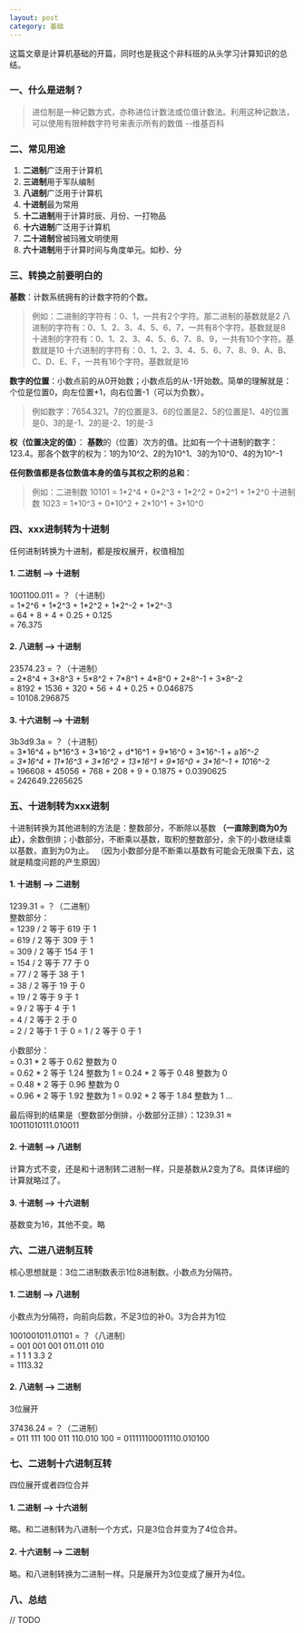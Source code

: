 ```yaml
---
layout: post
category: 基础
---
```

这篇文章是计算机基础的开篇，同时也是我这个非科班的从头学习计算知识的总结。

### 一、什么是进制？
> 进位制是一种记数方式，亦称进位计数法或位值计数法。利用这种记数法，可以使用有限种数字符号来表示所有的数值 --维基百科

### 二、常见用途
1. **二进制**广泛用于计算机
1. **三进制**用于军队编制
1. **八进制**广泛用于计算机
1. **十进制**最为常用
1. **十二进制**用于计算时辰、月份、一打物品
1. **十六进制**广泛用于计算机
1. **二十进制**曾被玛雅文明使用
1. **六十进制**用于计算时间与角度单元。如秒、分

### 三、转换之前要明白的

**基数**：计数系统拥有的计数字符的个数。
> 例如：二进制的字符有：0、1，一共有2个字符。那二进制的基数就是2 
> 八进制的字符有：0、1、2、3、4、5、6、7，一共有8个字符。基数就是8 
> 十进制的字符有：0、1、2、3、4、5、6、7、8、9，一共有10个字符。基数就是10 
> 十六进制的字符有：0、1、2、3、4、5、6、7、8、9、A、B、C、D、E、F，一共有16个字符。基数就是16

**数字的位置**：小数点前的从0开始数；小数点后的从-1开始数。简单的理解就是：个位是位置0，向左位置+1，向右位置-1（可以为负数）。
> 例如数字：7654.321。7的位置是3、6的位置是2、5的位置是1、4的位置是0、3的是-1、2的是-2、1的是-3

**权（位置决定的值）**： **基数**的（位置）次方的值。比如有一个十进制的数字：123.4。那各个数字的权为：1的为10^2、2的为10^1、3的为10^0、4的为10^-1

**任何数值都是各位数值本身的值与其权之积的总和**：
> 例如：二进制数 10101 = 1\*2^4 + 0\*2^3 + 1\*2^2 + 0\*2^1 + 1\*2^0 
> 十进制数 1023 = 1\*10^3 + 0\*10^2 + 2\*10^1 + 3\*10^0


### 四、xxx进制转为十进制
任何进制转换为十进制，都是按权展开，权值相加 

#### 1. 二进制 --> 十进制
1001100.011 = ？（十进制）  
= 1\*2^6 + 1\*2^3 + 1\*2^2 + 1\*2^-2 + 1\*2^-3  
= 64 + 8 + 4 + 0.25 + 0.125  
= 76.375  

#### 2. 八进制 --> 十进制
23574.23 = ？（十进制）  
= 2\*8^4 + 3\*8^3 + 5\*8^2 + 7\*8^1 + 4\*8^0 + 2\*8^-1 + 3*8^-2  
= 8192 + 1536 + 320 + 56 + 4 + 0.25 + 0.046875  
= 10108.296875

#### 3. 十六进制 --> 十进制
3b3d9.3a = ？（十进制）  
= 3\*16^4 + b\*16^3 + 3\*16^2 + d\*16^1 + 9\*16^0 + 3\*16^-1 + a*16^-2  
= 3\*16^4 + 11\*16^3 + 3\*16^2 + 13\*16^1 + 9\*16^0 + 3\*16^-1 + 10*16^-2  
= 196608 + 45056 + 768 + 208 + 9 + 0.1875 + 0.0390625  
= 242649.2265625

### 五、十进制转为xxx进制
十进制转换为其他进制的方法是：整数部分，不断除以基数 **（一直除到商为0为止）**，余数倒排；小数部分，不断乘以基数，取积的整数部分，余下的小数继续乘以基数，直到为0为止。
（因为小数部分是不断乘以基数有可能会无限乘下去，这就是精度问题的产生原因）

#### 1. 十进制 --> 二进制
1239.31 = ？（二进制）  
整数部分：  
= 1239 / 2 等于 619 于 1  
= 619 / 2 等于 309 于 1  
= 309 / 2 等于 154 于 1  
= 154 / 2 等于 77 于 0  
= 77 / 2 等于 38 于 1  
= 38 / 2 等于 19 于 0  
= 19 / 2 等于 9 于 1  
= 9 / 2 等于 4 于 1   
= 4 / 2 等于 2 于 0  
= 2 / 2 等于 1 于 0 
= 1 / 2 等于 0 于 1  

小数部分：  
= 0.31 * 2 等于 0.62 整数为 0  
= 0.62 * 2 等于 1.24 整数为 1
= 0.24 * 2 等于 0.48 整数为 0   
= 0.48 * 2 等于 0.96 整数为 0  
= 0.96 * 2 等于 1.92 整数为 1
= 0.92 * 2 等于 1.84 整数为 1
...

最后得到的结果是（整数部分倒排，小数部分正排）：1239.31 ≈ 10011010111.010011

#### 2. 十进制 --> 八进制

计算方式不变，还是和十进制转二进制一样，只是基数从2变为了8。具体详细的计算就略过了。

#### 3. 十进制 --> 十六进制

基数变为16，其他不变。略


### 六、二进八进制互转

核心思想就是：3位二进制数表示1位8进制数。小数点为分隔符。

#### 1. 二进制 --> 八进制

小数点为分隔符，向前向后数，不足3位的补0。3为合并为1位

1001001011.01101 = ？（八进制）  
= 001 001 001 011.011 010  
= 1 1 1 3.3 2  
= 1113.32

#### 2. 八进制 --> 二进制

3位展开

37436.24 = ？（二进制）  
= 011 111 100 011 110.010 100
= 011111100011110.010100

### 七、二进制十六进制互转
四位展开或者四位合并

#### 1. 二进制 --> 十六进制

略。和二进制转为八进制一个方式，只是3位合并变为了4位合并。

#### 2. 十六进制 --> 二进制

略。和八进制转换为二进制一样。只是展开为3位变成了展开为4位。

### 八、总结
// TODO